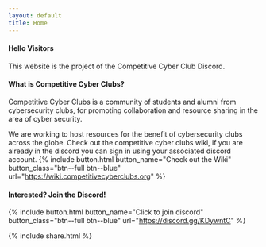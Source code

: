 ```yaml
---
layout: default
title: Home
---
```


#### Hello Visitors

This website is the project of the Competitive Cyber Club Discord. 

#### What is Competitive Cyber Clubs?

Competitive Cyber Clubs is a community of students and alumni from cybersecurity clubs, for promoting collaboration and resource sharing in the area of cyber security.

We are working to host resources for the benefit of cybersecurity clubs across the globe. Check out the competitive cyber clubs wiki, if you are already in the discord you can sign in using your associated discord account. 
{% include button.html button_name="Check out the Wiki" button_class="btn--full btn--blue" url="https://wiki.competitivecyberclubs.org" %}

#### Interested? Join the Discord! 
{% include button.html button_name="Click to join discord" button_class="btn--full btn--blue" url="https://discord.gg/KDywntC" %} 

{% include share.html %}

